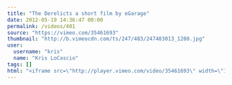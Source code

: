 ```yaml
---
title: "The Derelicts a short film by eGarage"
date: 2012-05-19 14:36:47 00:00
permalink: /videos/401
source: "https://vimeo.com/35461693"
thumbnail: "http://b.vimeocdn.com/ts/247/483/247483013_1280.jpg"
user:
  username: "kris"
  name: "Kris LoCascio"
tags: []
html: "<iframe src=\"http://player.vimeo.com/video/35461693\" width=\"1280\" height=\"720\" frameborder=\"0\" webkitallowfullscreen mozallowfullscreen allowfullscreen></iframe>"
---
```


